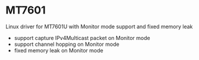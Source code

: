 # MT7601
Linux driver for MT7601U with Monitor mode support and fixed memory leak

* support capture IPv4Multicast packet on Monitor mode
* support channel hopping on Monitor mode
* fixed memory leak on Monitor mode
